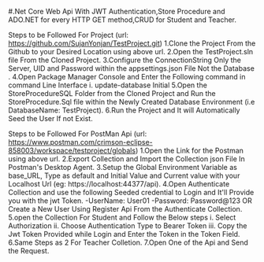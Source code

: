 #.Net Core Web Api With JWT Authentication,Store Procedure and ADO.NET for every HTTP GET method,CRUD for Student and Teacher.

Steps to be Followed For Project (url: https://github.com/SujanYonjan/TestProject.git)
1.Clone the Project From the Github to your Desired Location using above url.
2.Open the TestProject.sln file From the Cloned Project.
3.Configure the ConnectionString Only the Server, UID and Password within the appsettings.json File Not the Database .
4.Open Package Manager Console and Enter the Following command in command Line Interface
	i. update-database Initial
5.Open the StoreProcedureSQL Folder from the Cloned Project and Run the StoreProcedure.Sql file within the Newly Created Database Environment (i.e DatabaseName: TestProject).
6.Run the Project and It will Automatically Seed the User If not Exist.

Steps to be Followed For PostMan Api (url: https://www.postman.com/crimson-eclipse-858003/workspace/testproject/globals)
1.Open the Link for the Postman using above url.
2.Export Collection and Import the Collection json File In Postman's Desktop Agent.
3.Setup the Global Environment Variable as base_URL, Type as default and Initial Value and Current value with your Localhost Url (eg: https://localhost:44377/api).
4.Open Authenticate Collection and use the following Seeded credential to Login and It'll Provide you with the jwt Token.
	-UserName: User01
	-Password: Password@123
							OR
Create a New User Using Register Api From the Authenticate Collection.
5.open the Collection For Student and Follow the Below steps
	i. Select Authorization
	ii. Choose Authentication Type to Bearer Token
	iii. Copy the Jwt Token Provided while Login and Enter the Token in the Token Field.
6.Same Steps as 2 For Teacher Colletion.
7.Open One of the Api and Send the Request.

